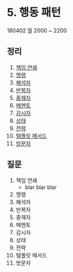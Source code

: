 # 5. 행동 패턴

180402 월 2000 ~ 2200

## 정리

  1. [책임 연쇄](README.md)
  1. [명령](README.md)
  1. [해석자](README.md)
  1. [반복자](README.md)
  1. [중재자](t1t1.md)
  1. [메멘토](t1t1.md)
  1. [감시자](README.md)
  1. [상태](README.md)
  1. [전략](README.md)
  1. [템플릿 메서드](README.md)
  1. [방문자](README.md)

## 질문

  1. 책임 연쇄
     - blar blar blar
  1. 명령
  1. 해석자
  1. 반복자
  1. 중재자
  1. 메멘토
  1. 감시자
  1. 상태
  1. 전략
  1. 템플릿 메서드
  1. 방문자
